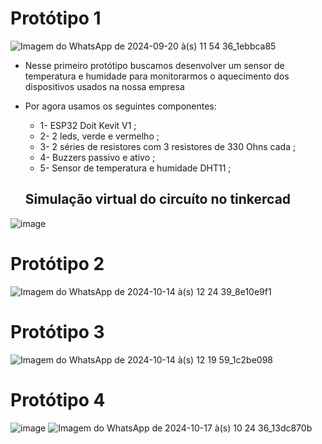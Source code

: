 # Protótipo 1
![Imagem do WhatsApp de 2024-09-20 à(s) 11 54 36_1ebbca85](https://github.com/user-attachments/assets/a99d62ac-5b19-4626-9752-e229662b8479)

* Nesse primeiro protótipo buscamos desenvolver um sensor de temperatura e humidade para monitorarmos o aquecimento dos dispositivos usados na nossa empresa

* Por agora usamos os seguintes componentes:
  * 1- ESP32 Doit Kevit V1 ;
  * 2- 2 leds, verde e vermelho ;
  * 3- 2 séries de resistores com 3 resistores de 330 Ohns cada ;
  * 4- Buzzers passivo e ativo ;
  * 5- Sensor de temperatura e humidade DHT11 ;


  ## Simulação virtual do circuíto no tinkercad
![image](https://github.com/user-attachments/assets/fa503f69-9d4a-480a-a70f-7ee595b908e9)


# Protótipo 2

![Imagem do WhatsApp de 2024-10-14 à(s) 12 24 39_8e10e9f1](https://github.com/user-attachments/assets/906de519-2202-401a-bef8-110fa1601e79)



# Protótipo 3

![Imagem do WhatsApp de 2024-10-14 à(s) 12 19 59_1c2be098](https://github.com/user-attachments/assets/2a8189d3-fb7b-459e-9981-4862fe62a7cd)



# Protótipo 4

![image](https://github.com/user-attachments/assets/d35c2c85-06eb-468c-bd9d-992d4a4b143d)        ![Imagem do WhatsApp de 2024-10-17 à(s) 10 24 36_13dc870b](https://github.com/user-attachments/assets/4117d69b-6177-4198-8fb7-12455e697fc8)


